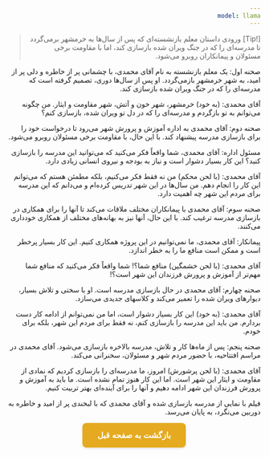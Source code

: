```yaml
---
model: llama
---
```


> [!Tip] ورودی
> داستان معلم بازنشسته‌ای که پس از سال‌ها به خرمشهر برمی‌گردد تا مدرسه‌ای را که در جنگ ویران شده بازسازی کند، اما با مقاومت برخی مسئولان و پیمانکاران روبرو می‌شود.

صحنه اول: یک معلم بازنشسته به نام آقای محمدی، با چشمانی پر از خاطره و دلی پر از امید، به شهر خرمشهر بازمی‌گردد. او پس از سال‌ها دوری، تصمیم گرفته است که مدرسه‌ای را که در جنگ ویران شده بازسازی کند.

آقای محمدی: (به خود) خرمشهر، شهر خون و آتش، شهر مقاومت و ایثار. من چگونه می‌توانم به تو بازگردم و مدرسه‌ای را که در دل تو ویران شده، بازسازی کنم؟

صحنه دوم: آقای محمدی به اداره آموزش و پرورش شهر می‌رود تا درخواست خود را برای بازسازی مدرسه پیشنهاد کند. با این حال، با مقاومت برخی مسئولان روبرو می‌شود.

مسئول اداره: آقای محمدی، شما واقعاً فکر می‌کنید که می‌توانید این مدرسه را بازسازی کنید؟ این کار بسیار دشوار است و نیاز به بودجه و نیروی انسانی زیادی دارد.

آقای محمدی: (با لحن محکم) من نه فقط فکر می‌کنیم، بلکه مطمئن هستم که می‌توانم این کار را انجام دهم. من سال‌ها در این شهر تدریس کرده‌ام و می‌دانم که این مدرسه برای مردم این شهر چه اهمیت دارد.

صحنه سوم: آقای محمدی با پیمانکاران مختلف ملاقات می‌کند تا آنها را برای همکاری در بازسازی مدرسه ترغیب کند. با این حال، آنها نیز به بهانه‌های مختلف از همکاری خودداری می‌کنند.

پیمانکار: آقای محمدی، ما نمی‌توانیم در این پروژه همکاری کنیم. این کار بسیار پرخطر است و ممکن است منافع ما را به خطر اندازد.

آقای محمدی: (با لحن خشمگین) منافع شما؟! شما واقعاً فکر می‌کنید که منافع شما مهم‌تر از آموزش و پرورش فرزندان این شهر است؟!

صحنه چهارم: آقای محمدی در حال بازسازی مدرسه است. او با سختی و تلاش بسیار، دیوارهای ویران شده را تعمیر می‌کند و کلاسهای جدیدی می‌سازد.

آقای محمدی: (به خود) این کار بسیار دشوار است، اما من نمی‌توانم از ادامه کار دست بردارم. من باید این مدرسه را بازسازی کنم، نه فقط برای مردم این شهر، بلکه برای خودم.

صحنه پنجم: پس از ماه‌ها کار و تلاش، مدرسه بالاخره بازسازی می‌شود. آقای محمدی در مراسم افتتاحیه، با حضور مردم شهر و مسئولان، سخنرانی می‌کند.

آقای محمدی: (با لحن پرشورش) امروز، ما مدرسه‌ای را بازسازی کردیم که نمادی از مقاومت و ایثار این شهر است. اما این کار هنوز تمام نشده است. ما باید به آموزش و پرورش فرزندان این شهر ادامه دهیم و آنها را برای آینده‌ای بهتر تربیت کنیم.

فیلم با نمایی از مدرسه بازسازی شده و آقای محمدی که با لبخندی پر از امید و خاطره به دوربین می‌نگرد، به پایان می‌رسد.

<html dir="rtl" lang="fa"><head> <meta charset="UTF-8"> <style> .back-button { display: inline-block; padding: 15px 30px; background-color: rgb(229, 170, 31); color: white; text-decoration: none; border-radius: 8px; font-family: 'Vazirmatn', Tahoma, Geneva, Verdana, sans-serif; font-weight: bold; font-size: 16px; border: none; cursor: pointer; transition: background-color 0.3s ease; box-shadow: 0 2px 5px rgba(0,0,0,0.1); } .back-button:hover { background-color: rgb(205, 150, 25); box-shadow: 0 3px 8px rgba(0,0,0,0.2); } .button-container { display: flex; justify-content: center; align-items: center;} </style></head><body> <div class="button-container"> <button class="back-button" onclick="window.history.back()" aria-label="بازگشت به صفحه قبل"> بازگشت به صفحه قبل </button> </div></body></html>